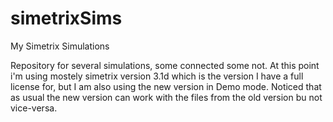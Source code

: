 # simetrixSims
My Simetrix Simulations

Repository for several simulations, some connected some not.
 At this point i'm using mostely simetrix version 3.1d which is the version I have a full license for,
 but I am also using the new version in Demo mode.
 Noticed that as usual the new version can work with the files from the old version bu not vice-versa.
